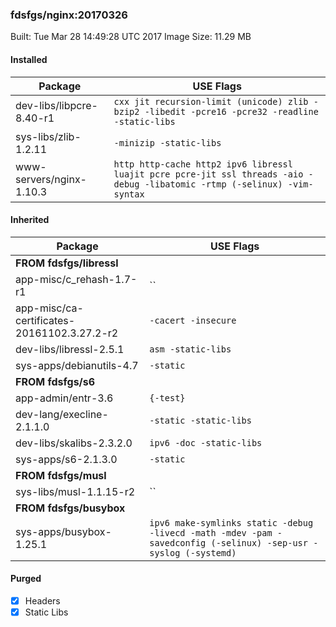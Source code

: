 ### fdsfgs/nginx:20170326

Built: Tue Mar 28 14:49:28 UTC 2017
Image Size: 11.29 MB

#### Installed
Package | USE Flags
--------|----------
dev-libs/libpcre-8.40-r1 | `cxx jit recursion-limit (unicode) zlib -bzip2 -libedit -pcre16 -pcre32 -readline -static-libs`
sys-libs/zlib-1.2.11 | `-minizip -static-libs`
www-servers/nginx-1.10.3 | `http http-cache http2 ipv6 libressl luajit pcre pcre-jit ssl threads -aio -debug -libatomic -rtmp (-selinux) -vim-syntax`
#### Inherited
Package | USE Flags
--------|----------
**FROM fdsfgs/libressl** |
app-misc/c_rehash-1.7-r1 | ``
app-misc/ca-certificates-20161102.3.27.2-r2 | `-cacert -insecure`
dev-libs/libressl-2.5.1 | `asm -static-libs`
sys-apps/debianutils-4.7 | `-static`
**FROM fdsfgs/s6** |
app-admin/entr-3.6 | `{-test}`
dev-lang/execline-2.1.1.0 | `-static -static-libs`
dev-libs/skalibs-2.3.2.0 | `ipv6 -doc -static-libs`
sys-apps/s6-2.1.3.0 | `-static`
**FROM fdsfgs/musl** |
sys-libs/musl-1.1.15-r2 | ``
**FROM fdsfgs/busybox** |
sys-apps/busybox-1.25.1 | `ipv6 make-symlinks static -debug -livecd -math -mdev -pam -savedconfig (-selinux) -sep-usr -syslog (-systemd)`
#### Purged
- [x] Headers
- [x] Static Libs
